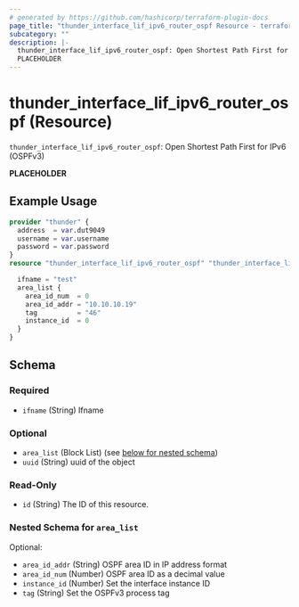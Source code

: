 ```yaml
---
# generated by https://github.com/hashicorp/terraform-plugin-docs
page_title: "thunder_interface_lif_ipv6_router_ospf Resource - terraform-provider-thunder"
subcategory: ""
description: |-
  thunder_interface_lif_ipv6_router_ospf: Open Shortest Path First for IPv6 (OSPFv3)
  PLACEHOLDER
---
```


# thunder_interface_lif_ipv6_router_ospf (Resource)

`thunder_interface_lif_ipv6_router_ospf`: Open Shortest Path First for IPv6 (OSPFv3)

__PLACEHOLDER__

## Example Usage

```terraform
provider "thunder" {
  address  = var.dut9049
  username = var.username
  password = var.password
}
resource "thunder_interface_lif_ipv6_router_ospf" "thunder_interface_lif_ipv6_router_ospf" {

  ifname = "test"
  area_list {
    area_id_num  = 0
    area_id_addr = "10.10.10.19"
    tag          = "46"
    instance_id  = 0
  }
}
```

<!-- schema generated by tfplugindocs -->
## Schema

### Required

- `ifname` (String) Ifname

### Optional

- `area_list` (Block List) (see [below for nested schema](#nestedblock--area_list))
- `uuid` (String) uuid of the object

### Read-Only

- `id` (String) The ID of this resource.

<a id="nestedblock--area_list"></a>
### Nested Schema for `area_list`

Optional:

- `area_id_addr` (String) OSPF area ID in IP address format
- `area_id_num` (Number) OSPF area ID as a decimal value
- `instance_id` (Number) Set the interface instance ID
- `tag` (String) Set the OSPFv3 process tag


